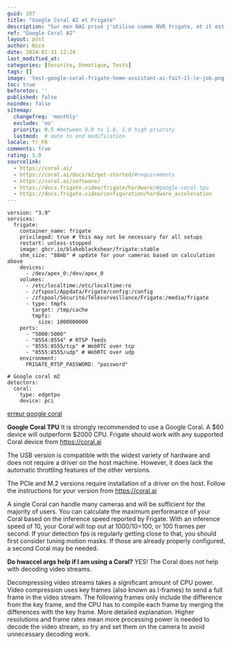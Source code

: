 ```yaml
---
guid: 107
title: "Google Coral AI et Frigate"
description: "Sur mon NAS privé j'utilise comme NVR frigate, et il est fortement recommandé d'utiliser Google Coral AI, comment agit ce composant sur la puissance du NVR"
ref: "Google Coral AI"
layout: post
author: Nico
date: 2024-01-31 12:24
last_modified_at: 
categories: [Securite, Domotique, Tests]
tags: []
image: 'test-google-coral-frigate-home-assistant-ai-fait-il-le-job.png'
toc: true
beforetoc: ''
published: false
noindex: false
sitemap:
  changefreq: 'monthly'
  exclude: 'no'
  priority: 0.5 #between 0.0 to 1.0, 1.0 high priority
  lastmod:  # date to end modification
locale: fr_FR
comments: true
rating: 5.0
sourcelink:
  - https://coral.ai/
  - https://coral.ai/docs/m2/get-started/#requirements
  - https://coral.ai/software/
  - https://docs.frigate.video/frigate/hardware/#google-coral-tpu
  - https://docs.frigate.video/configuration/hardware_acceleration
---
```


```
version: "3.9"
services:
  frigate:
    container_name: frigate
    privileged: true # this may not be necessary for all setups
    restart: unless-stopped
    image: ghcr.io/blakeblackshear/frigate:stable
    shm_size: "88mb" # update for your cameras based on calculation above
    devices:
      - /dev/apex_0:/dev/apex_0
    volumes:
      - /etc/localtime:/etc/localtime:ro
      - /zfspool/Appdata/Frigate/config:/config
      - /zfspool/Sécurité/Télésurveillance/Frigate:/media/frigate
      - type: tmpfs
        target: /tmp/cache
        tmpfs:
          size: 1000000000
    ports:
      - "5000:5000"
      - "8554:8554" # RTSP feeds
      - "8555:8555/tcp" # WebRTC over tcp
      - "8555:8555/udp" # WebRTC over udp
    environment:
      FRIGATE_RTSP_PASSWORD: "password"
```

```
# Google coral m2
detectors:
  coral:
    type: edgetpu
    device: pci
```

[erreur google coral](https://docs.frigate.video/troubleshooting/edgetpu/#pcie-coral-not-detected)

**Google Coral TPU**
It is strongly recommended to use a Google Coral. A $60 device will outperform $2000 CPU. Frigate should work with any supported Coral device from https://coral.ai

The USB version is compatible with the widest variety of hardware and does not require a driver on the host machine. However, it does lack the automatic throttling features of the other versions.

The PCIe and M.2 versions require installation of a driver on the host. Follow the instructions for your version from https://coral.ai

A single Coral can handle many cameras and will be sufficient for the majority of users. You can calculate the maximum performance of your Coral based on the inference speed reported by Frigate. With an inference speed of 10, your Coral will top out at 1000/10=100, or 100 frames per second. If your detection fps is regularly getting close to that, you should first consider tuning motion masks. If those are already properly configured, a second Coral may be needed.

**Do hwaccel args help if I am using a Coral?**
YES! The Coral does not help with decoding video streams.

Decompressing video streams takes a significant amount of CPU power. Video compression uses key frames (also known as I-frames) to send a full frame in the video stream. The following frames only include the difference from the key frame, and the CPU has to compile each frame by merging the differences with the key frame. More detailed explanation. Higher resolutions and frame rates mean more processing power is needed to decode the video stream, so try and set them on the camera to avoid unnecessary decoding work.